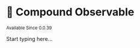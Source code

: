 # 🔬 Compound Observable

<sup>
Available Since 0.0.39
</sup>

<code-block lang="java" src="code-samples/CodeSnippets.java" include-symbol="compound"/>

Start typing here...